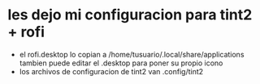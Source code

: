 # les dejo mi configuracion para tint2 + rofi
- el rofi.desktop lo  copian a /home/tusuario/.local/share/applications tambien puede 
editar el .desktop para poner su propio icono
- los archivos de configuracion de tint2 van .config/tint2
